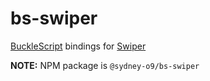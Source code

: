 # bs-swiper

[BuckleScript](https://github.com/rescript-lang/rescript-compiler) bindings for [Swiper](https://github.com/nolimits4web/swiper)

**NOTE:** NPM package is `@sydney-o9/bs-swiper`

